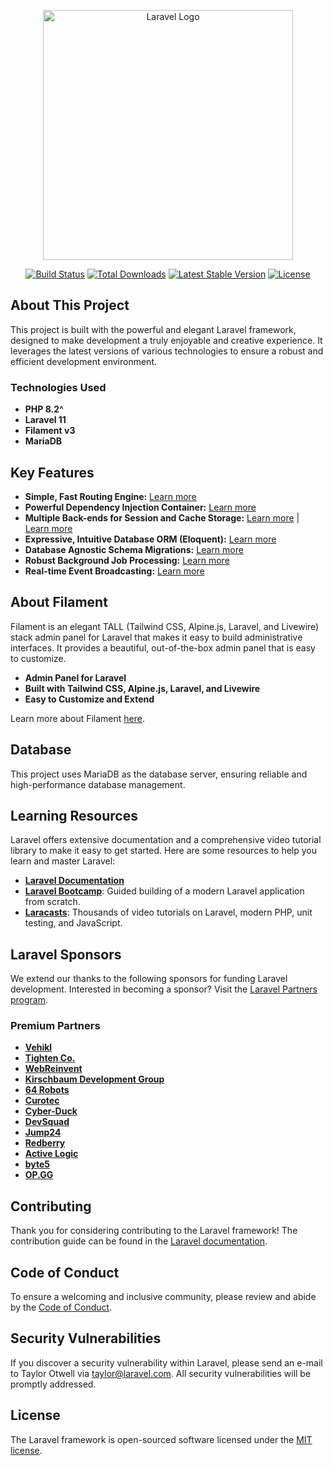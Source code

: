 <p align="center"><a href="https://laravel.com" target="_blank"><img src="https://raw.githubusercontent.com/laravel/art/master/logo-lockup/5%20SVG/2%20CMYK/1%20Full%20Color/laravel-logolockup-cmyk-red.svg" width="400" alt="Laravel Logo"></a></p>

<p align="center">
<a href="https://github.com/laravel/framework/actions"><img src="https://github.com/laravel/framework/workflows/tests/badge.svg" alt="Build Status"></a>
<a href="https://packagist.org/packages/laravel/framework"><img src="https://img.shields.io/packagist/dt/laravel/framework" alt="Total Downloads"></a>
<a href="https://packagist.org/packages/laravel/framework"><img src="https://img.shields.io/packagist/v/laravel/framework" alt="Latest Stable Version"></a>
<a href="https://packagist.org/packages/laravel/framework"><img src="https://img.shields.io/packagist/l/laravel/framework" alt="License"></a>
</p>

## About This Project

This project is built with the powerful and elegant Laravel framework, designed to make development a truly enjoyable and creative experience. It leverages the latest versions of various technologies to ensure a robust and efficient development environment.

### Technologies Used

-   **PHP 8.2^**
-   **Laravel 11**
-   **Filament v3**
-   **MariaDB**

## Key Features

-   **Simple, Fast Routing Engine:** [Learn more](https://laravel.com/docs/routing)
-   **Powerful Dependency Injection Container:** [Learn more](https://laravel.com/docs/container)
-   **Multiple Back-ends for Session and Cache Storage:** [Learn more](https://laravel.com/docs/session) | [Learn more](https://laravel.com/docs/cache)
-   **Expressive, Intuitive Database ORM (Eloquent):** [Learn more](https://laravel.com/docs/eloquent)
-   **Database Agnostic Schema Migrations:** [Learn more](https://laravel.com/docs/migrations)
-   **Robust Background Job Processing:** [Learn more](https://laravel.com/docs/queues)
-   **Real-time Event Broadcasting:** [Learn more](https://laravel.com/docs/broadcasting)

## About Filament

Filament is an elegant TALL (Tailwind CSS, Alpine.js, Laravel, and Livewire) stack admin panel for Laravel that makes it easy to build administrative interfaces. It provides a beautiful, out-of-the-box admin panel that is easy to customize.

-   **Admin Panel for Laravel**
-   **Built with Tailwind CSS, Alpine.js, Laravel, and Livewire**
-   **Easy to Customize and Extend**

Learn more about Filament [here](https://filamentphp.com/docs/).

## Database

This project uses MariaDB as the database server, ensuring reliable and high-performance database management.

## Learning Resources

Laravel offers extensive documentation and a comprehensive video tutorial library to make it easy to get started. Here are some resources to help you learn and master Laravel:

-   **[Laravel Documentation](https://laravel.com/docs)**
-   **[Laravel Bootcamp](https://bootcamp.laravel.com)**: Guided building of a modern Laravel application from scratch.
-   **[Laracasts](https://laracasts.com)**: Thousands of video tutorials on Laravel, modern PHP, unit testing, and JavaScript.

## Laravel Sponsors

We extend our thanks to the following sponsors for funding Laravel development. Interested in becoming a sponsor? Visit the [Laravel Partners program](https://partners.laravel.com).

### Premium Partners

-   **[Vehikl](https://vehikl.com/)**
-   **[Tighten Co.](https://tighten.co)**
-   **[WebReinvent](https://webreinvent.com/)**
-   **[Kirschbaum Development Group](https://kirschbaumdevelopment.com)**
-   **[64 Robots](https://64robots.com)**
-   **[Curotec](https://www.curotec.com/services/technologies/laravel/)**
-   **[Cyber-Duck](https://cyber-duck.co.uk)**
-   **[DevSquad](https://devsquad.com/hire-laravel-developers)**
-   **[Jump24](https://jump24.co.uk)**
-   **[Redberry](https://redberry.international/laravel/)**
-   **[Active Logic](https://activelogic.com)**
-   **[byte5](https://byte5.de)**
-   **[OP.GG](https://op.gg)**

## Contributing

Thank you for considering contributing to the Laravel framework! The contribution guide can be found in the [Laravel documentation](https://laravel.com/docs/contributions).

## Code of Conduct

To ensure a welcoming and inclusive community, please review and abide by the [Code of Conduct](https://laravel.com/docs/contributions#code-of-conduct).

## Security Vulnerabilities

If you discover a security vulnerability within Laravel, please send an e-mail to Taylor Otwell via [taylor@laravel.com](mailto:taylor@laravel.com). All security vulnerabilities will be promptly addressed.

## License

The Laravel framework is open-sourced software licensed under the [MIT license](https://opensource.org/licenses/MIT).
